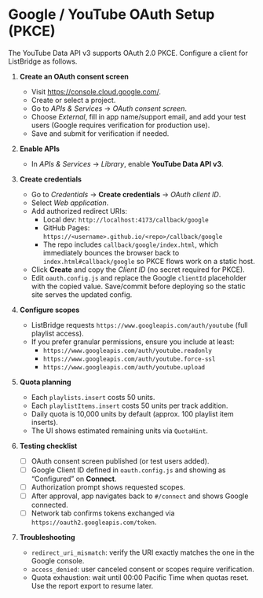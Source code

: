 # Google / YouTube OAuth Setup (PKCE)

The YouTube Data API v3 supports OAuth 2.0 PKCE. Configure a client for ListBridge as follows.

1. **Create an OAuth consent screen**
   - Visit <https://console.cloud.google.com/>.
   - Create or select a project.
   - Go to *APIs & Services* → *OAuth consent screen*.
   - Choose *External*, fill in app name/support email, and add your test users (Google requires verification for production use).
   - Save and submit for verification if needed.

2. **Enable APIs**
   - In *APIs & Services* → *Library*, enable **YouTube Data API v3**.

3. **Create credentials**
    - Go to *Credentials* → **Create credentials** → *OAuth client ID*.
    - Select *Web application*.
    - Add authorized redirect URIs:
        - Local dev: `http://localhost:4173/callback/google`
        - GitHub Pages: `https://<username>.github.io/<repo>/callback/google`
        - The repo includes `callback/google/index.html`, which immediately bounces the browser back to `index.html#callback/google` so PKCE flows work on a static host.
    - Click **Create** and copy the *Client ID* (no secret required for PKCE).
    - Edit `oauth.config.js` and replace the Google `clientId` placeholder with the copied value. Save/commit before deploying so the static site serves the updated config.

4. **Configure scopes**
   - ListBridge requests `https://www.googleapis.com/auth/youtube` (full playlist access).
   - If you prefer granular permissions, ensure you include at least:
     - `https://www.googleapis.com/auth/youtube.readonly`
     - `https://www.googleapis.com/auth/youtube.force-ssl`
     - `https://www.googleapis.com/auth/youtube.upload`

5. **Quota planning**
   - Each `playlists.insert` costs 50 units.
   - Each `playlistItems.insert` costs 50 units per track addition.
   - Daily quota is 10,000 units by default (approx. 100 playlist item inserts).
   - The UI shows estimated remaining units via `QuotaHint`.

6. **Testing checklist**
    - [ ] OAuth consent screen published (or test users added).
    - [ ] Google Client ID defined in `oauth.config.js` and showing as “Configured” on **Connect**.
    - [ ] Authorization prompt shows requested scopes.
    - [ ] After approval, app navigates back to `#/connect` and shows Google connected.
    - [ ] Network tab confirms tokens exchanged via `https://oauth2.googleapis.com/token`.

7. **Troubleshooting**
   - `redirect_uri_mismatch`: verify the URI exactly matches the one in the Google console.
   - `access_denied`: user canceled consent or scopes require verification.
   - Quota exhaustion: wait until 00:00 Pacific Time when quotas reset. Use the report export to resume later.

